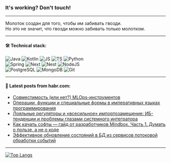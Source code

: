 ### It's working? Don't touch!

---
Молоток создан для того, чтобы им забивать гвозди. <br>
Но это не значит, что гвозди можно забивать только молотком.

---

#### 🛠️ Technical stack:

![Java](https://img.shields.io/badge/Java-informational?logo=Oracle&style=flat&logoColor=white&color=FF4500)
![Kotlin](https://img.shields.io/badge/Kotlin-informational?logo=Kotlin&style=flat&logoColor=white&color=774D97)
![JS](https://img.shields.io/badge/JS-informational?logo=javaScript&style=flat&logoColor=black&color=F7Df1E)
![TS](https://img.shields.io/badge/TypeScript-informational?logo=typeScript&style=flat&logoColor=black&color=017acc)
![Python](https://img.shields.io/badge/Python-informational?logo=Python&style=flat&logoColor=black&color=ffdd54) <br>
![Spring](https://img.shields.io/badge/SpringBoot-informational?logo=SpringBoot&style=flat&logoColor=white&color=6DB33F) 
![Next](https://img.shields.io/badge/Next.js-informational?logo=Next.js&style=flat&logoColor=white&color=3671a1)
![Nest](https://img.shields.io/badge/NestJS-informational?logo=NestJS&style=flat&logoColor=white&color=E0234E)
![NodeJS](https://img.shields.io/badge/NodeJS-informational?logo=node.js&style=flat&logoColor=white&color=70A760) <br>
![PostgreSQL](https://img.shields.io/badge/PostgreSQL-informational?logo=PostgreSQL&style=flat&logoColor=white&color=DAA520)
![MongoDB](https://img.shields.io/badge/MongoDB-informational?logo=MongoDB&style=flat&logoColor=white&color=870000)
![Git](https://img.shields.io/badge/Git-informational?logo=git&style=flat&logoColor=white&color=f74e28)

___

#### 💬 Latest posts from habr.com:

<!-- BLOG-POST-LIST:START -->
- [Совместимость &lpar;или нет?&rpar; MLOps-инструментов](https://habr.com/ru/companies/jetinfosystems/articles/789898/?utm_source=habrahabr&utm_medium=rss&utm_campaign=789898)
- [Операции, функции и специальные формы в императивных языках программирования](https://habr.com/ru/articles/790054/?utm_source=habrahabr&utm_medium=rss&utm_campaign=790054)
- [Лояльные регуляторы и «всесильное» импортозамещение: ИБ-тенденции и проблемы глазами системного интегратора](https://habr.com/ru/companies/bastion/articles/789866/?utm_source=habrahabr&utm_medium=rss&utm_campaign=789866)
- [Как качать софты — гайд от разработчиков Mindbox. Часть 1. Думать о пользе, а не о коде](https://habr.com/ru/companies/mindbox/articles/790056/?utm_source=habrahabr&utm_medium=rss&utm_campaign=790056)
- [Эффективное обновление состояний в БД из сервисов потоковой обработки событий](https://habr.com/ru/companies/oleg-bunin/articles/788038/?utm_source=habrahabr&utm_medium=rss&utm_campaign=788038)
<!-- BLOG-POST-LIST:END -->

---
[![Top Langs](https://github-readme-stats-git-master-advtsetting-gmailcom.vercel.app/api/top-langs/?username=zloylis&langs_count=10&hide_title=false&title_color=e6edf3&size_weight=0.5&count_weight=0.5&layout=compact&hide_border=true&theme=dracula)](https://github.com/zloylis)

<!-- ![GitHub stats](https://github-readme-stats-git-master-advtsetting-gmailcom.vercel.app/api?username=zloylis&show_icons=true&hide_border=true&theme=dracula&hide_title=true&include_all_commits=true&count_private=true&hide=contribs&hide_rank=true) -->
